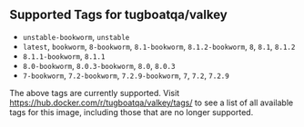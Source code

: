 ## Supported Tags for tugboatqa/valkey

* `unstable-bookworm`, `unstable`
* `latest`, `bookworm`, `8-bookworm`, `8.1-bookworm`, `8.1.2-bookworm`, `8`, `8.1`, `8.1.2`
* `8.1.1-bookworm`, `8.1.1`
* `8.0-bookworm`, `8.0.3-bookworm`, `8.0`, `8.0.3`
* `7-bookworm`, `7.2-bookworm`, `7.2.9-bookworm`, `7`, `7.2`, `7.2.9`

The above tags are currently supported. Visit https://hub.docker.com/r/tugboatqa/valkey/tags/ to see a list of all available tags for this image, including those that are no longer supported.

